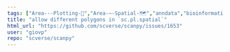 ```yaml
---
tags: ["Area---Plotting-🌺","Area-–-Spatial-🗺","anndata","bioinformatics","data-science","machine-learning","python","scanpy","scverse","transcriptomics","visualize-data"]
title: "allow different polygons in `sc.pl.spatial`"
html_url: "https://github.com/scverse/scanpy/issues/1653"
user: "giovp"
repo: "scverse/scanpy"
---
```



